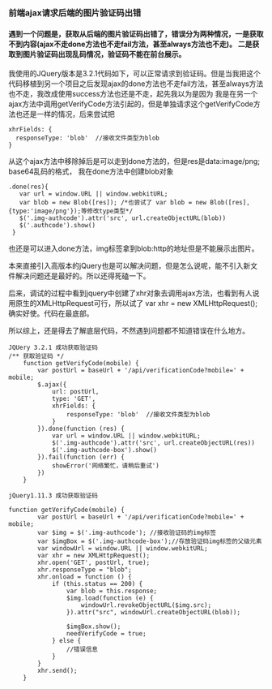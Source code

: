 ### 前端ajax请求后端的图片验证码出错

#### 遇到一个问题是，获取从后端的图片验证码出错了，错误分为两种情况，一是获取不到内容(ajax不走done方法也不走fail方法，甚至always方法也不走)。 二是获取到图片验证码出现乱码情况，验证码不能在前台展示。

我使用的JQuery版本是3.2.1代码如下，可以正常请求到验证码。但是当我把这个代码移植到另一个项目之后发现ajax的done方法也不走fail方法，甚至always方法也不走，我改成使用success方法也还是不走，起先我以为是因为
我是在另一个ajax方法中调用getVerifyCode方法引起的，但是单独请求这个getVerifyCode方法也还是一样的情况，后来尝试把
```
xhrFields: {
  responseType: 'blob'  //接收文件类型为blob
}
```
从这个ajax方法中移除掉后是可以走到done方法的，但是res是data:image/png; base64乱码的格式， 我在done方法中创建blob对象
```
.done(res){
   var url = window.URL || window.webkitURL;
   var blob = new Blob([res]); /*也尝试了 var blob = new Blob([res],{type:'image/png'});等修改type类型*/
   $('.img-authcode').attr('src', url.createObjectURL(blob))
   $('.authcode').show()
 }
```
也还是可以进入done方法，img标签拿到blob:http的地址但是不能展示出图片。

本来直接引入高版本的jQuery也是可以解决问题，但是怎么说呢，能不引入新文件解决问题还是最好的。所以还得死磕一下。

后来，调试的过程中看到jquery中创建了xhr对象去调用ajax方法，也看到有人说用原生的XMLHttpRequest可行，所以试了 var xhr = new XMLHttpRequest();确实好使。代码在最底部。

所以综上，还是得去了解底层代码，不然遇到问题都不知道错误在什么地方。


```
JQUery 3.2.1 成功获取验证码
/** 获取验证码 */
	function getVerifyCode(mobile) {
		var postUrl = baseUrl + '/api/verificationCode?mobile=' + mobile;
		$.ajax({
			url: postUrl,
			type: 'GET',
			xhrFields: {
				responseType: 'blob'  //接收文件类型为blob
			}
		}).done(function (res) {
			var url = window.URL || window.webkitURL;
			$('.img-authcode').attr('src', url.createObjectURL(res))
			$('.img-authcode-box').show()
		}).fail(function (err) {
			showError('网络繁忙，请稍后重试')
		})
	}

```

```
jQuery1.11.3 成功获取验证码

function getVerifyCode(mobile) {
        var postUrl = baseUrl + '/api/verificationCode?mobile=' + mobile;
        var $img = $('.img-authcode'); //接收验证码的img标签
        var $imgBox = $('.img-authcode-box');//存放验证码img标签的父级元素
        var windowUrl = window.URL || window.webkitURL;
        var xhr = new XMLHttpRequest();
        xhr.open('GET', postUrl, true);
        xhr.responseType = "blob";
        xhr.onload = function () {
            if (this.status == 200) {
                var blob = this.response;
                $img.load(function (e) {
                    windowUrl.revokeObjectURL($img.src);
                }).attr("src", windowUrl.createObjectURL(blob));

                $imgBox.show();
                needVerifyCode = true;
            } else {
                //错误信息
            }
        }
        xhr.send();
    }
    
````
